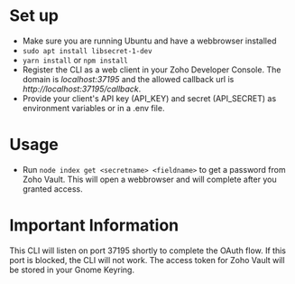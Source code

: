 # Set up
- Make sure you are running Ubuntu and have a webbrowser installed
- `sudo apt install libsecret-1-dev`
- `yarn install` or `npm install`
- Register the CLI as a web client in your Zoho Developer Console. The domain is *localhost:37195* and the allowed callback url is *http://localhost:37195/callback*.
- Provide your client's API key (API_KEY) and secret (API_SECRET) as environment variables or in a .env file.

# Usage
- Run `node index get <secretname> <fieldname>` to get a password from Zoho Vault. This will open a webbrowser and will complete after you granted access.

# Important Information
This CLI will listen on port 37195 shortly to complete the OAuth flow. If this port is blocked, the CLI will not work.
The access token for Zoho Vault will be stored in your Gnome Keyring.